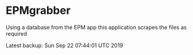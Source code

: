 # EPMgrabber
Using a database from the EPM app this application scrapes the files as required


Latest backup: Sun Sep 22 07:44:01 UTC 2019
